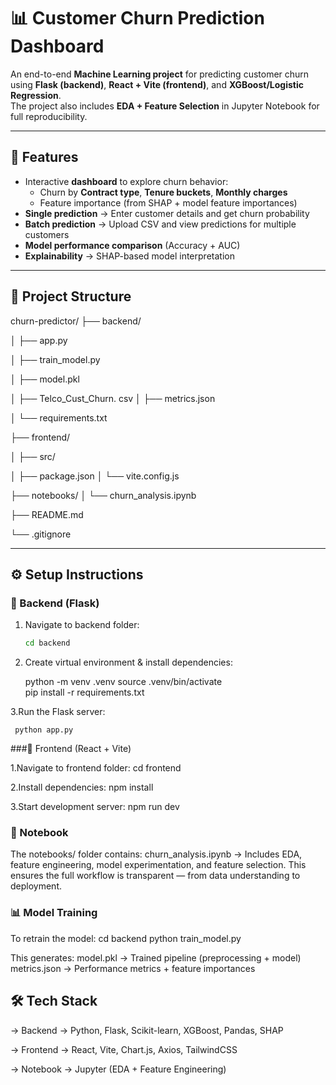 # 📊 Customer Churn Prediction Dashboard

An end-to-end **Machine Learning project** for predicting customer churn using **Flask (backend)**, **React + Vite (frontend)**, and **XGBoost/Logistic Regression**.  
The project also includes **EDA + Feature Selection** in Jupyter Notebook for full reproducibility.

---

## 🚀 Features
- Interactive **dashboard** to explore churn behavior:
  - Churn by **Contract type**, **Tenure buckets**, **Monthly charges**
  - Feature importance (from SHAP + model feature importances)
- **Single prediction** → Enter customer details and get churn probability
- **Batch prediction** → Upload CSV and view predictions for multiple customers
- **Model performance comparison** (Accuracy + AUC)
- **Explainability** → SHAP-based model interpretation

---

## 📂 Project Structure

churn-predictor/
├── backend/ 

│ ├── app.py

│ ├── train_model.py

│ ├── model.pkl

│ ├── Telco_Cust_Churn.
csv
│ ├── metrics.json

│ └── requirements.txt

├── frontend/ 

│ ├── src/

│ ├── package.json
│ └── vite.config.js

├── notebooks/
│ └── churn_analysis.ipynb

├── README.md

└── .gitignore


---

## ⚙️ Setup Instructions

### 🔹 Backend (Flask)
1. Navigate to backend folder:
   ```bash
   cd backend
2. Create virtual environment & install dependencies:

     python -m venv .venv
     source .venv/bin/activate   
     pip install -r requirements.txt

3.Run the Flask server:

     python app.py

###🔹 Frontend (React + Vite)

1.Navigate to frontend folder:
  cd frontend

2.Install dependencies:
  npm install

3.Start development server:
  npm run dev

### 📒 Notebook

The notebooks/ folder contains:
churn_analysis.ipynb → Includes EDA, feature engineering, model experimentation, and feature selection.
This ensures the full workflow is transparent — from data understanding to deployment.

### 📊 Model Training

To retrain the model:
cd backend
python train_model.py


This generates:
model.pkl → Trained pipeline (preprocessing + model)
metrics.json → Performance metrics + feature importances

## 🛠️ Tech Stack

-> Backend → Python, Flask, Scikit-learn, XGBoost, Pandas, SHAP

-> Frontend → React, Vite, Chart.js, Axios, TailwindCSS

-> Notebook → Jupyter (EDA + Feature Engineering)

